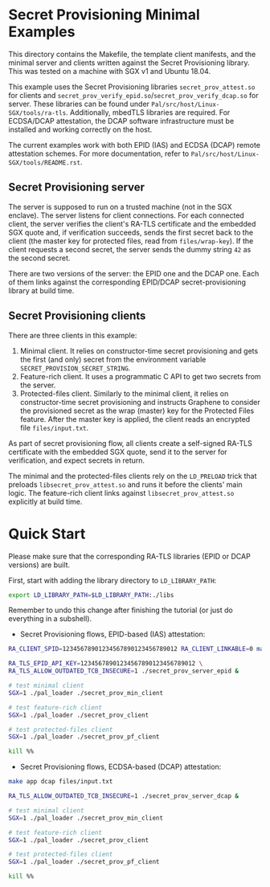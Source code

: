 # Secret Provisioning Minimal Examples

This directory contains the Makefile, the template client manifests, and the minimal server and
clients written against the Secret Provisioning library.  This was tested on a machine with SGX v1
and Ubuntu 18.04.

This example uses the Secret Provisioning libraries `secret_prov_attest.so` for clients and
`secret_prov_verify_epid.so`/`secret_prov_verify_dcap.so` for server. These libraries can be found
under `Pal/src/host/Linux-SGX/tools/ra-tls`. Additionally, mbedTLS libraries are required. For
ECDSA/DCAP attestation, the DCAP software infrastructure must be installed and working correctly on
the host.

The current examples work with both EPID (IAS) and ECDSA (DCAP) remote attestation schemes. For
more documentation, refer to `Pal/src/host/Linux-SGX/tools/README.rst`.


## Secret Provisioning server

The server is supposed to run on a trusted machine (not in the SGX enclave). The server listens for
client connections. For each connected client, the server verifies the client's RA-TLS certificate
and the embedded SGX quote and, if verification succeeds, sends the first secret back to the client
(the master key for protected files, read from `files/wrap-key`). If the client requests a second
secret, the server sends the dummy string `42` as the second secret.

There are two versions of the server: the EPID one and the DCAP one. Each of them links against
the corresponding EPID/DCAP secret-provisioning library at build time.


## Secret Provisioning clients

There are three clients in this example:

1. Minimal client. It relies on constructor-time secret provisioning and gets the first (and only)
   secret from the environment variable `SECRET_PROVISION_SECRET_STRING`.
2. Feature-rich client. It uses a programmatic C API to get two secrets from the server.
3. Protected-files client. Similarly to the minimal client, it relies on constructor-time secret
   provisioning and instructs Graphene to consider the provisioned secret as the wrap (master) key
   for the Protected Files feature. After the master key is applied, the client reads an encrypted
   file `files/input.txt`.

As part of secret provisioning flow, all clients create a self-signed RA-TLS certificate with the
embedded SGX quote, send it to the server for verification, and expect secrets in return.

The minimal and the protected-files clients rely on the `LD_PRELOAD` trick that preloads
`libsecret_prov_attest.so` and runs it before the clients' main logic. The feature-rich client links
against `libsecret_prov_attest.so` explicitly at build time.


# Quick Start

Please make sure that the corresponding RA-TLS libraries (EPID or DCAP versions) are built.

First, start with adding the library directory to `LD_LIBRARY_PATH`:

```sh
export LD_LIBRARY_PATH=$LD_LIBRARY_PATH:./libs
```

Remember to undo this change after finishing the tutorial (or just do everything
in a subshell).

- Secret Provisioning flows, EPID-based (IAS) attestation:

```sh
RA_CLIENT_SPID=12345678901234567890123456789012 RA_CLIENT_LINKABLE=0 make app epid files/input.txt

RA_TLS_EPID_API_KEY=12345678901234567890123456789012 \
RA_TLS_ALLOW_OUTDATED_TCB_INSECURE=1 ./secret_prov_server_epid &

# test minimal client
SGX=1 ./pal_loader ./secret_prov_min_client

# test feature-rich client
SGX=1 ./pal_loader ./secret_prov_client

# test protected-files client
SGX=1 ./pal_loader ./secret_prov_pf_client

kill %%
```

- Secret Provisioning flows, ECDSA-based (DCAP) attestation:

```sh
make app dcap files/input.txt

RA_TLS_ALLOW_OUTDATED_TCB_INSECURE=1 ./secret_prov_server_dcap &

# test minimal client
SGX=1 ./pal_loader ./secret_prov_min_client

# test feature-rich client
SGX=1 ./pal_loader ./secret_prov_client

# test protected-files client
SGX=1 ./pal_loader ./secret_prov_pf_client

kill %%
```
